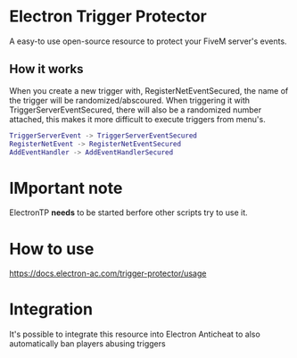 # Electron Trigger Protector

A easy-to use open-source resource to protect your FiveM server's events.

## How it works

When you create a new trigger with, RegisterNetEventSecured, the name of the trigger will be randomized/abscoured.
When triggering it with TriggerServerEventSecured, there will also be a randomized number attached, this makes it more difficult to execute triggers from menu's.

```lua
TriggerServerEvent -> TriggerServerEventSecured
RegisterNetEvent -> RegisterNetEventSecured
AddEventHandler -> AddEventHandlerSecured 
```
# IMportant note
ElectronTP **needs** to be started berfore other scripts try to use it.

# How to use

https://docs.electron-ac.com/trigger-protector/usage

# Integration

It's possible to integrate this resource into Electron Anticheat to also automatically ban players abusing triggers
